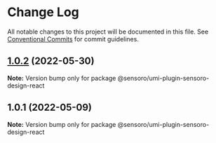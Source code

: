 # Change Log

All notable changes to this project will be documented in this file.
See [Conventional Commits](https://conventionalcommits.org) for commit guidelines.

## [1.0.2](https://github.com/SensoroFE/plugins/compare/@sensoro/umi-plugin-sensoro-design-react@1.0.1...@sensoro/umi-plugin-sensoro-design-react@1.0.2) (2022-05-30)

**Note:** Version bump only for package @sensoro/umi-plugin-sensoro-design-react





## 1.0.1 (2022-05-09)

**Note:** Version bump only for package @sensoro/umi-plugin-sensoro-design-react
